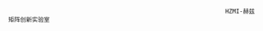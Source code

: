                                                                  HZMI-赫兹矩阵创新实验室

                                                                 